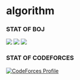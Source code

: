 # algorithm

### STAT OF BOJ

<div style="display: inline-block">
  <a href="https://solved.ac/profile/cjh970422"><img src="http://mazassumnida.wtf/api/v2/generate_badge?boj=cjh970422"/></a>
  <img src="https://github-readme-solvedac.hyp3rflow.vercel.app/api/?handle=cjh970422"/>
  <img src="http://mazandi.herokuapp.com/api?handle=cjh970422&theme=warm"/>
</div>


### STAT OF CODEFORCES
[![CodeForces Profile](https://cf.leed.at?id=cjh970422)](https://codeforces.com/profile/cjh970422)
